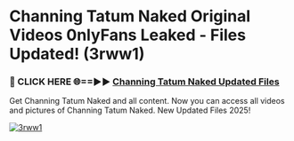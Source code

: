 # Channing Tatum Naked Original Videos 0nlyFans Leaked - Files Updated! (3rww1)

<h3>🔴 CLICK HERE 🌐==►► <a href="https://tinyurl.com/yckcrads" rel="nofollow">Channing Tatum Naked Updated Files</a></h3>

Get Channing Tatum Naked and all content. Now you can access all videos and pictures of Channing Tatum Naked. New Updated Files 2025!

[![3rww1](https://i.imgur.com/hpKpOFt.gif)](https://tinyurl.com/yckcrads)
